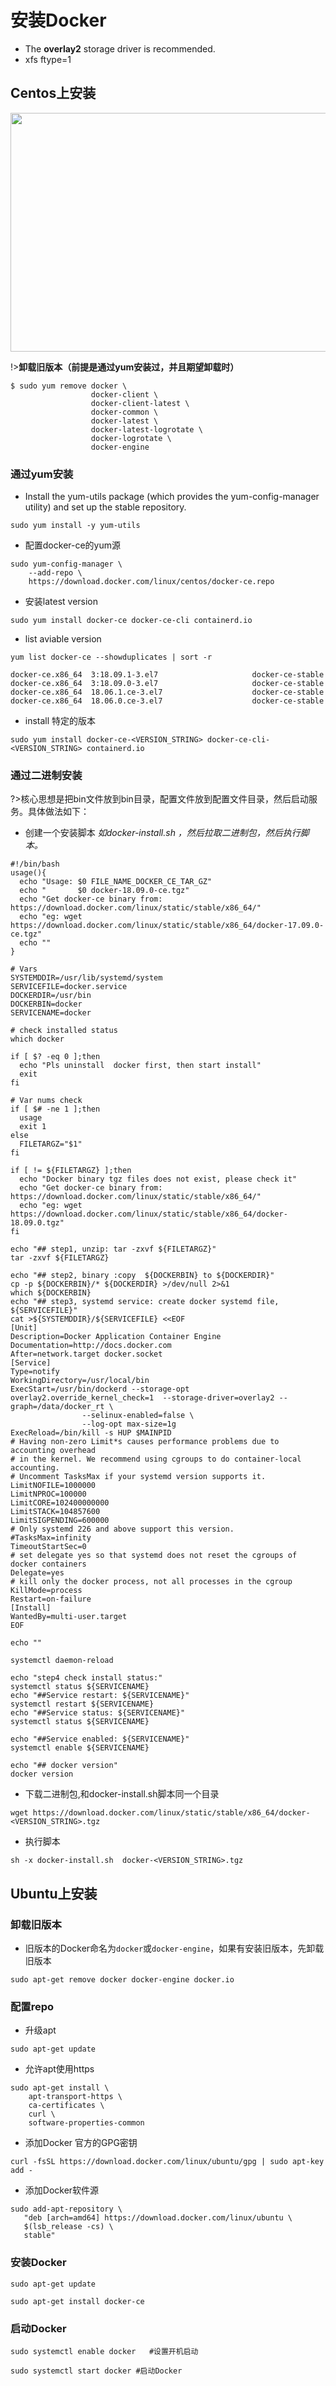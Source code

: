 # 安装Docker

- The **overlay2** storage driver is recommended.
- xfs ftype=1  

## Centos上安装
<div align=left><img src="_images/install/centos-logo.jpg#pic_center" height="382" width="618"></div>

!>**卸载旧版本（前提是通过yum安装过，并且期望卸载时）**

```shell
$ sudo yum remove docker \
                  docker-client \
                  docker-client-latest \
                  docker-common \
                  docker-latest \
                  docker-latest-logrotate \
                  docker-logrotate \
                  docker-engine
```

### 通过yum安装

- Install the yum-utils package (which provides the yum-config-manager utility) and set up the stable repository.

```shell
sudo yum install -y yum-utils
```

- 配置docker-ce的yum源

```shell
sudo yum-config-manager \
    --add-repo \
    https://download.docker.com/linux/centos/docker-ce.repo
```

- 安装latest version
```shell
sudo yum install docker-ce docker-ce-cli containerd.io
```

- list aviable version
```shell
yum list docker-ce --showduplicates | sort -r
```
```shell
docker-ce.x86_64  3:18.09.1-3.el7                     docker-ce-stable
docker-ce.x86_64  3:18.09.0-3.el7                     docker-ce-stable
docker-ce.x86_64  18.06.1.ce-3.el7                    docker-ce-stable
docker-ce.x86_64  18.06.0.ce-3.el7                    docker-ce-stable
```

- install 特定的版本
```shell
sudo yum install docker-ce-<VERSION_STRING> docker-ce-cli-<VERSION_STRING> containerd.io
```

### 通过二进制安装

?>核心思想是把bin文件放到bin目录，配置文件放到配置文件目录，然后启动服务。具体做法如下：

- 创建一个安装脚本 *如docker-install.sh ，然后拉取二进制包，然后执行脚本。*

```shell
#!/bin/bash
usage(){
  echo "Usage: $0 FILE_NAME_DOCKER_CE_TAR_GZ"
  echo "       $0 docker-18.09.0-ce.tgz"
  echo "Get docker-ce binary from: https://download.docker.com/linux/static/stable/x86_64/"
  echo "eg: wget https://download.docker.com/linux/static/stable/x86_64/docker-17.09.0-ce.tgz"
  echo "" 
}

# Vars
SYSTEMDDIR=/usr/lib/systemd/system
SERVICEFILE=docker.service
DOCKERDIR=/usr/bin
DOCKERBIN=docker
SERVICENAME=docker

# check installed status
which docker

if [ $? -eq 0 ];then
  echo "Pls uninstall  docker first, then start install"
  exit
fi

# Var nums check
if [ $# -ne 1 ];then
  usage
  exit 1
else
  FILETARGZ="$1"
fi

if [ != ${FILETARGZ} ];then
  echo "Docker binary tgz files does not exist, please check it"
  echo "Get docker-ce binary from: https://download.docker.com/linux/static/stable/x86_64/"
  echo "eg: wget https://download.docker.com/linux/static/stable/x86_64/docker-18.09.0.tgz"
fi

echo "## step1, unzip: tar -zxvf ${FILETARGZ}"
tar -zxvf ${FILETARGZ}

echo "## step2, binary :copy  ${DOCKERBIN} to ${DOCKERDIR}"
cp -p ${DOCKERBIN}/* ${DOCKERDIR} >/dev/null 2>&1
which ${DOCKERBIN}  
echo "## step3, systemd service: create docker systemd file,  ${SERVICEFILE}"
cat >${SYSTEMDDIR}/${SERVICEFILE} <<EOF
[Unit]
Description=Docker Application Container Engine
Documentation=http://docs.docker.com
After=network.target docker.socket
[Service]
Type=notify
WorkingDirectory=/usr/local/bin
ExecStart=/usr/bin/dockerd --storage-opt overlay2.override_kernel_check=1  --storage-driver=overlay2 --graph=/data/docker_rt \
                --selinux-enabled=false \
                --log-opt max-size=1g
ExecReload=/bin/kill -s HUP $MAINPID
# Having non-zero Limit*s causes performance problems due to accounting overhead
# in the kernel. We recommend using cgroups to do container-local accounting.
# Uncomment TasksMax if your systemd version supports it.
LimitNOFILE=1000000
LimitNPROC=100000
LimitCORE=102400000000
LimitSTACK=104857600
LimitSIGPENDING=600000
# Only systemd 226 and above support this version.
#TasksMax=infinity
TimeoutStartSec=0
# set delegate yes so that systemd does not reset the cgroups of docker containers
Delegate=yes
# kill only the docker process, not all processes in the cgroup
KillMode=process
Restart=on-failure
[Install]
WantedBy=multi-user.target
EOF

echo ""

systemctl daemon-reload

echo "step4 check install status:"
systemctl status ${SERVICENAME}
echo "##Service restart: ${SERVICENAME}"
systemctl restart ${SERVICENAME}
echo "##Service status: ${SERVICENAME}"
systemctl status ${SERVICENAME}

echo "##Service enabled: ${SERVICENAME}"
systemctl enable ${SERVICENAME}

echo "## docker version"
docker version
```
- 下载二进制包,和docker-install.sh脚本同一个目录

```shell
wget https://download.docker.com/linux/static/stable/x86_64/docker-<VERSION_STRING>.tgz
```

- 执行脚本

```shell
sh -x docker-install.sh  docker-<VERSION_STRING>.tgz
```

## Ubuntu上安装

### 卸载旧版本

- 旧版本的Docker命名为`docker`或`docker-engine`，如果有安装旧版本，先卸载旧版本

```shell
sudo apt-get remove docker docker-engine docker.io
```

### 配置repo

- 升级apt

```shell
sudo apt-get update
```

- 允许apt使用https

```shell
sudo apt-get install \
    apt-transport-https \
    ca-certificates \
    curl \
    software-properties-common
```

- 添加Docker 官方的GPG密钥

```shell
curl -fsSL https://download.docker.com/linux/ubuntu/gpg | sudo apt-key add -
```

- 添加Docker软件源

```shell
sudo add-apt-repository \
   "deb [arch=amd64] https://download.docker.com/linux/ubuntu \
   $(lsb_release -cs) \
   stable"
```

### 安装Docker

```shell
sudo apt-get update
```
```shell
sudo apt-get install docker-ce
```

### 启动Docker

```shell
sudo systemctl enable docker   #设置开机启动
```

```shell
sudo systemctl start docker #启动Docker
```

